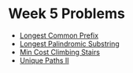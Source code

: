 # Week 5 Problems

- [Longest Common Prefix](https://leetcode.com/problems/longest-common-prefix/)
- [Longest Palindromic Substring](https://leetcode.com/problems/longest-palindromic-substring/)
- [Min Cost Climbing Stairs](https://leetcode.com/problems/min-cost-climbing-stairs/)
- [Unique Paths II](https://leetcode.com/problems/unique-paths-ii/)
